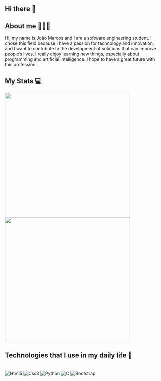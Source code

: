 ## Hi there 👋

## About me 🧑🏻‍💻

Hi, my name is João Marcos and I am a software engineering student. I chose this field because I have a passion for technology and innovation, and I want to contribute to the development of solutions that can improve people’s lives. I really enjoy learning new things, especially about programming and artificial intelligence. I hope to have a great future with this profession.

## My Stats 💻
<p float="left">
  <img src="https://github-readme-stats.vercel.app/api?username=JoaoM9081&show_icons=true&theme=dark" width="400px" />
  <img src="https://github-readme-stats.vercel.app/api/top-langs/?username=JoaoM9081&hide_progress=true_icons=true&theme=dark" width="400px" /> 
</p>

## Technologies that I use in my daily life 📖

<div style="display: inline_block"><br/>
  <img align="center" alt="Html5" src="https://img.shields.io/badge/HTML5-E34F26?style=for-the-badge&logo=html5&logoColor=white"/>
  <img align="center" alt="Css3" src="https://img.shields.io/badge/CSS3-1572B6?style=for-the-badge&logo=css3&logoColor=white"/>
  <img align="center" alt="Python" src="https://img.shields.io/badge/Python-14354C?style=for-the-badge&logo=python&logoColor=white"/>
  <img align="center" alt="C" src="https://img.shields.io/badge/C-00599C?style=for-the-badge&logo=c&logoColor=white"/>
  <img align="center" alt="Bootstrap" src="https://img.shields.io/badge/Bootstrap-563D7C?style=for-the-badge&logo=bootstrap&logoColor=white"/>
</div>

